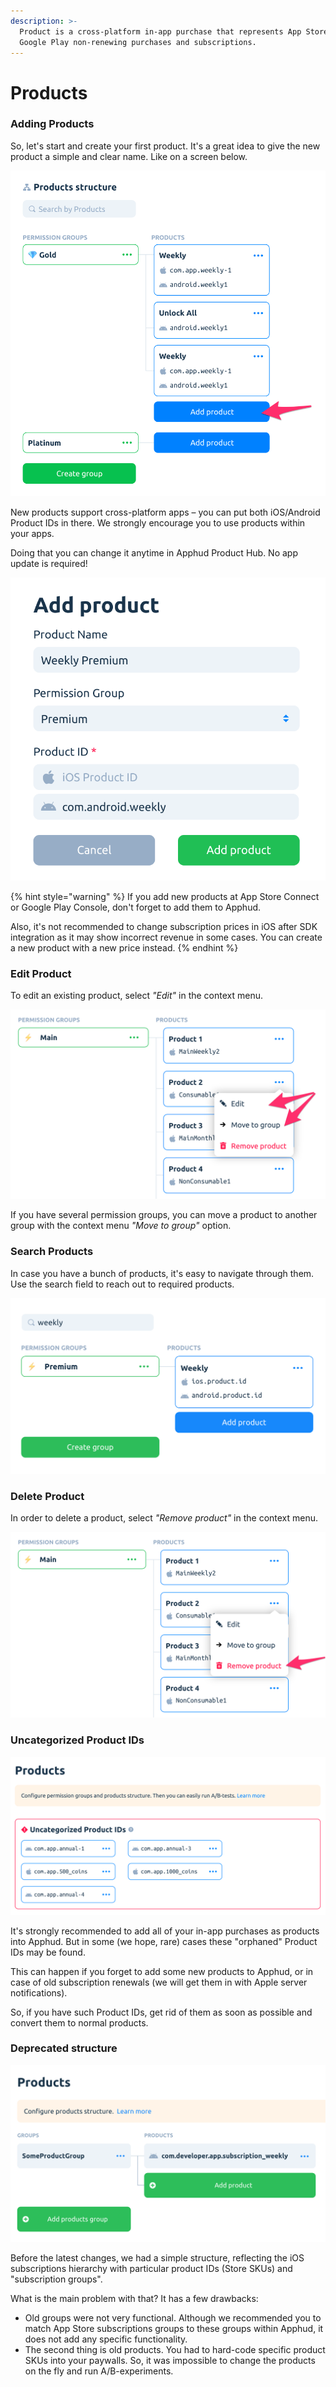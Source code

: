 ```yaml
---
description: >-
  Product is a cross-platform in-app purchase that represents App Store and
  Google Play non-renewing purchases and subscriptions.
---
```


# Products

### Adding Products

So, let's start and create your first product. It's a great idea to give the new product a simple and clear name. Like on a screen below.

![](../../.gitbook/assets/prod1.png)

New products support cross-platform apps – you can put both iOS/Android Product IDs in there. We strongly encourage you to use products within your apps.

Doing that you can change it anytime in Apphud Product Hub. No app update is required!

![Add new product](../../.gitbook/assets/Popup.png)

{% hint style="warning" %}
If you add new products at App Store Connect or Google Play Console, don't forget to add them to Apphud.

Also, it's not recommended to change subscription prices in iOS after SDK integration as it may show incorrect revenue in some cases. You can create a new product with a new price instead.
{% endhint %}

### Edit Product

To edit an existing product, select _"Edit"_ in the context menu.

![](../../.gitbook/assets/prod2.png)

If you have several permission groups, you can move a product to another group with the context menu _"Move to group"_ option.

### Search Products

In case you have a bunch of products, it's easy to navigate through them. Use the search field to reach out to required products.

![](<../../.gitbook/assets/Screenshot 2021-05-04 at 14.50.14.png>)

### Delete Product

In order to delete a product, select _"Remove product"_  in the context menu.

![](../../.gitbook/assets/prod3.png)

### Uncategorized Product IDs

![](<../../.gitbook/assets/Screenshot 2021-04-30 at 17.27.09.png>)

It's strongly recommended to add all of your in-app purchases as products into Apphud. But in some (we hope, rare) cases these "orphaned" Product IDs may be found.

This can happen if you forget to add some new products to Apphud, or in case of old subscription renewals (we will get them in with Apple server notifications).

So, if you have such Product IDs, get rid of them as soon as possible and convert them to normal products.

### Deprecated structure

![](<../../.gitbook/assets/Screenshot 2021-04-30 at 16.57.41.png>)

Before the latest changes, we had a simple structure, reflecting the iOS subscriptions hierarchy with particular product IDs (Store SKUs) and "subscription groups".

What is the main problem with that? It has a few drawbacks:

* Old groups were not very functional. Although we recommended you to match App Store subscriptions groups to these groups within Apphud, it does not add any specific functionality.
* The second thing is old products. You had to hard-code specific product SKUs into your paywalls. So, it was impossible to change the products on the fly and run A/B-experiments.
